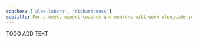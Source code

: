 ```yaml
---
coaches: ['alex-lobera', 'richard-moss']
subtitle: For a week, expert coaches and mentors will work alongside you in London to master the React ecosystem so you return to work as a React specialist
---
```


TODO ADD TEXT
